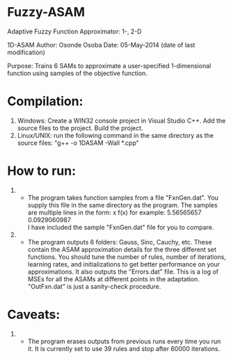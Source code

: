 # Fuzzy-ASAM
Adaptive Fuzzy Function Approximator: 1-, 2-D

1D-ASAM
Author: Osonde Osoba
Date: 05-May-2014 (date of last modification)

Purpose: Trains 6 SAMs to approximate a user-specified 1-dimensional function using samples of the objective function.

Compilation:
============
1) Windows: Create a WIN32 console project in Visual Studio C++. Add the source files to the project. Build the project. 
2) Linux/UNIX: run the following command in the same directory as the source files:
"g++ -o 1DASAM -Wall *.cpp"

How to run:
===========
1) - The program takes function samples from a file "FxnGen.dat". You supply this file in the same directory as the program. The samples are multiple lines in the form:
x	f(x)
for example:
5.56565657	0.0929060987	
I have included the sample "FxnGen.dat" file for you to compare.

2) - The program outputs 6 folders: Gauss, Sinc, Cauchy, etc. These contain the ASAM approximation details for the three different set functions. You should tune the number of rules, number of iterations, learning rates, and initializations to get better performance on your approximations. It also outputs the "Errors.dat" file. This is a log of MSEs for all the ASAMs at different points in the adaptation. "OutFxn.dat" is just a sanity-check procedure. 


Caveats:
========
1) - The program erases outputs from previous runs every time you run it. It is currently set to use 39 rules and stop after 60000 iterations.
